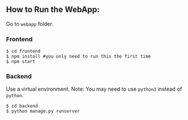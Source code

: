 ## How to Run the WebApp:

Go to `webapp` folder.

### Frontend

  ```shell
  $ cd frontend
  $ npm install #you only need to run this the first time
  $ npm start
  ```
  
### Backend

Use a virtual environment. Note: You may need to use `python3` instead of `python`.

  ```shell
  $ cd backend
  $ python manage.py runserver
  ```